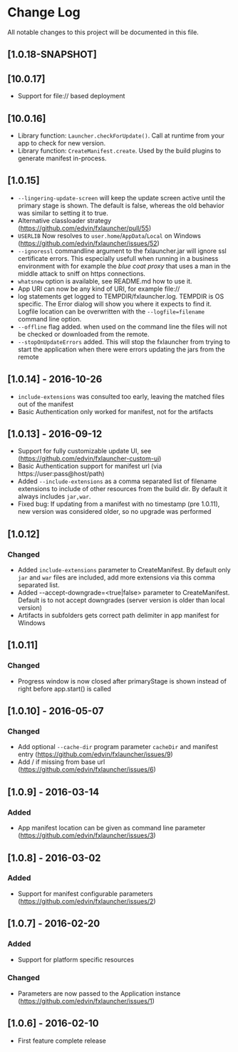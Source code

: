 # Change Log
All notable changes to this project will be documented in this file.

## [1.0.18-SNAPSHOT]

## [10.0.17]

- Support for file:// based deployment

## [10.0.16]

- Library function: `Launcher.checkForUpdate()`. Call at runtime from your app to check for new version.
- Library function: `CreateManifest.create`. Used by the build plugins to generate manifest in-process.

## [1.0.15]

- `--lingering-update-screen` will keep the update screen active until the primary stage is shown. The default is false, whereas the old behavior was similar to setting it to true.
- Alternative classloader strategy (https://github.com/edvin/fxlauncher/pull/55)
- `USERLIB` Now resolves to `user.home`/`AppData`/`Local` on Windows (https://github.com/edvin/fxlauncher/issues/52)
- `--ignoressl` commandline argument to the fxlauncher.jar will ignore ssl certificate errors. This especially usefull when running in a business environment with for example 
the *blue coat proxy* that uses a man in the middle attack to sniff on https connections.
- `whatsnew` option is available, see README.md how to use it.
- App URI can now be any kind of URI, for example file://
- log statements get logged to TEMPDIR/fxlauncher.log. TEMPDIR is OS specific. The Error dialog will show you where it 
expects to find it. Logfile location can be overwritten with the `--logfile=filename` command line option.
- `--offline` flag added. when used on the command line the files will not be checked or downloaded from the remote.
- `--stopOnUpdateErrors` added. This will stop the fxlauncher from trying to start the application when there were errors updating the jars from the remote

## [1.0.14] - 2016-10-26

- `include-extensions` was consulted too early, leaving the matched files out of the manifest
- Basic Authentication only worked for manifest, not for the artifacts

## [1.0.13] - 2016-09-12

- Support for fully customizable update UI, see (https://github.com/edvin/fxlauncher-custom-ui) 
- Basic Authentication support for manifest url (via https://user:pass@host/path)
- Added `--include-extensions` as a comma separated list of filename extensions to include of other resources from the build dir. By default it always includes `jar,war`.
- Fixed bug: If updating from a manifest with no timestamp (pre 1.0.11), new version was considered older, so no upgrade was performed

## [1.0.12]

### Changed

- Added `include-extensions` parameter to CreateManifest. By default only `jar` and `war` files are included, add more extensions via this comma separated list.
- Added --accept-downgrade=<true|false> parameter to CreateManifest. Default is to not accept downgrades (server version is older than local version)
- Artifacts in subfolders gets correct path delimiter in app manifest for Windows

## [1.0.11]

### Changed

- Progress window is now closed after primaryStage is shown instead of right before app.start() is called

## [1.0.10] - 2016-05-07

### Changed

- Add optional `--cache-dir` program parameter `cacheDir` and manifest entry (https://github.com/edvin/fxlauncher/issues/9)
- Add / if missing from base url (https://github.com/edvin/fxlauncher/issues/6)

## [1.0.9] - 2016-03-14

### Added

- App manifest location can be given as command line parameter (https://github.com/edvin/fxlauncher/issues/3)

## [1.0.8] - 2016-03-02

### Added

- Support for manifest configurable parameters (https://github.com/edvin/fxlauncher/issues/2)

## [1.0.7] - 2016-02-20

### Added
- Support for platform specific resources

### Changed
- Parameters are now passed to the Application instance (https://github.com/edvin/fxlauncher/issues/1)

## [1.0.6] - 2016-02-10
- First feature complete release
